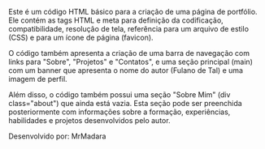 Este é um código HTML básico para a criação de uma página de portfólio. Ele contém as tags HTML e meta para definição da codificação, compatibilidade, resolução de tela, referência para um arquivo de estilo (CSS) e para um ícone de página (favicon).

O código também apresenta a criação de uma barra de navegação com links para "Sobre", "Projetos" e "Contatos", e uma seção principal (main) com um banner que apresenta o nome do autor (Fulano de Tal) e uma imagem de perfil.

Além disso, o código também possui uma seção "Sobre Mim" (div class="about") que ainda está vazia. Esta seção pode ser preenchida posteriormente com informações sobre a formação, experiências, habilidades e projetos desenvolvidos pelo autor.


Desenvolvido por: MrMadara 
